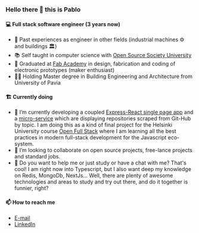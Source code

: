 ### Hello there 👋 this is Pablo
  
#### 💻 Full stack software engineer (3 years now)

- 👷 Past experiences as engineer in other fields (industrial machines ⚙️ and buildings 🏛️)  
- 📚 Self taught in computer science with [Open Source Society University](https://github.com/ossu/computer-science)     
- 🧰 Graduated at [Fab Academy](http://archive.fabacademy.org/fabacademy2017/opendot/students/103/index.html) in design, fabrication and coding of electronic prototypes (maker enthusiast)     
- 👨‍🎓 Holding Master degree in Building Engineering and Architecture from University of Pavia

#### 🏗️ Currently doing
- 🌱 I’m currently developing a coupled [Express-React single page app](https://github.com/pcolt/react-scraper) and a [micro-service](https://github.com/pcolt/playwright-scraper) which are displaying repositories scraped from Git-Hub by topic. I am doing this as a kind of final project for the Helsinki University course [Open Full Stack](https://fullstackopen.com/en/) where I am learning all the best practices in modern full-stack development for the Javascript eco-system.
- 👯 I’m looking to collaborate on open source projects, free-lance projects and standard jobs.
- 🤔 Do you want to help me or just study or have a chat with me? That's cool! I am right now into Typescript, but I also want deep my knowledge on Redis, MongoDb, NextJs... Well, there are plenty of awesome technologies and areas to study and try out there, and do it together is funnier, right?

#### 📫 How to reach me
- [E-mail](mailto:pcoltinfo@fastmail.com)  
- [LinkedIn](https://www.linkedin.com/in/pa-co-es/)  


<!--
**pcolt/pcolt** is a ✨ _special_ ✨ repository because its `README.md` (this file) appears on your GitHub profile.

Here are some ideas to get you started:

- 🔭 I’m currently working on ...
- 🌱 I’m currently learning ...
- 👯 I’m looking to collaborate on ...
- 🤔 I’m looking for help with ...
- 💬 Ask me about ...
- 📫 How to reach me: ...
- 😄 Pronouns: ...
- ⚡ Fun fact: ...
-->
